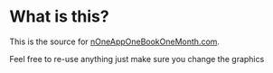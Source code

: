# What is this?

This is the source for [nOneAppOneBookOneMonth.com](http://OneAppOneBookOneMonth.com).

Feel free to re-use anything just make sure you change the graphics
